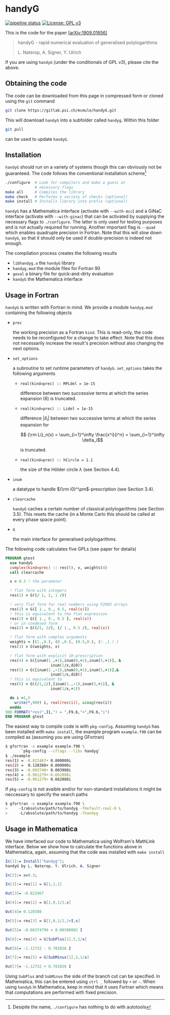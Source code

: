# handyG



[![pipeline status](https://gitlab.psi.ch/mcmule/handyG/badges/master/pipeline.svg)](https://gitlab.psi.ch/mcmule/handyG/commits/master)
[![License: GPL v3](https://img.shields.io/badge/License-GPLv3-blue.svg)](https://www.gnu.org/licenses/gpl-3.0)

This is the code for the paper [[arXiv:1909.01656]](https://arxiv.org/abs/1909.01656)
>  handyG - rapid numerical evaluation of generalised polylogarithms
>
>  L. Naterop, A. Signer, Y. Ulrich

If you are using `handyG` (under the conditionals of GPL v3), please cite the
above.


## Obtaining the code
The code can be downloaded from this page in compressed form or cloned
using the `git` command
```bash
git clone https://gitlab.psi.ch/mcmule/handyG.git
```
This will download `handyG` into a subfolder called `handyg`. Within
this folder
```bash
git pull
```
can be used to update `handyG`.

## Installation
`handyG` should run on a variety of systems though this can obviously
not be guaranteed. The code follows the conventional installation
scheme[^1]
```bash
./configure  # Look for compilers and make a guess at
             # necessary flags
make all     # Compiles the library
make check   # Performs a variety of checks (optional)
make install # Installs library into prefix (optional)
```

`handyG` has a Mathematica interface (activate with `--with-mcc`) and
a GiNaC interface (activate with `--with-ginac`) that can be activated
by supplying the necessary flags to `./configure`. The latter is only
used for testing purposes and is not actually required for running.
Another important flag is `--quad` which enables quadruple precision
in Fortran. Note that this will slow down `handyG`, so that it should
only be used if double-precision is indeed not enough.

The compilation process creates the following results

 * `libhandyg.a`  the `handyG` library
 * `handyg.mod`   the module files for Fortran 90
 * `geval`        a binary file for quick-and-dirty evaluation
 * `handyG`       the Mathematica interface


[^1]: Desipite the name, `./configure` has nothing to do with autotools

## Usage in Fortran
`handyG` is written with Fortran in mind. We provide a module
`handyg.mod` containing the following objects

* `prec`

    the working precision as a Fortran `kind`. This is read-only,
    the code needs to be reconfigured for a change to take effect.
    Note that this does not necessarily increase the result's
    precision without also changing the next options.

* `set_options`

    a subroutine to set runtime parameters of `handyG`. `set_options`
    takes the following arguments

   * `real(kind=prec) :: MPLdel = 1e-15`

      difference between two successive terms at which the series
      expansion (6) is truncated.

   * `real(kind=prec) :: Lidel = 1e-15`

      difference $`|\delta_i|`$ between two successive terms at which the
      series expansion for

      ```math
        {\rm Li}_n(x) = \sum_{i=1}^\infty  \frac{x^i}{i^n}
                      = \sum_{i=1}^\infty \delta_i
      ```
      is truncated.


   * `real(kind=prec) :: hCircle = 1.1`

      the size of the H&ouml;lder circle $`\lambda`$ (see Section
      4.4).

* `inum`

    a datatype to handle $`{\rm i0}^\pm`$-prescription (see Section
    3.4).

* `clearcache`

    `handyG` caches a certain number of classical polylogarithms (see
    Section 3.5). This resets the cache (in a Monte Carlo
    this should be called at every phase space point).

* `G`

    the main interface for generalised polylogarithms.

The following code calculates five GPLs (see paper for details)
```fortran
PROGRAM gtest
  use handyG
  complex(kind=prec) :: res(5), x, weights(4)
  call clearcache

  x = 0.3 ! the parameter

  ! flat form with integers
  res(1) = G((/ 1, 2, 1 /))

  ! very flat form for real numbers using F2003 arrays
  res(2) = G([ 1., 0., 0.5, real(x)])
  ! this is equivalent to the flat expression
  res(2) = G([ 1., 0., 0.5 ], real(x))
  ! or in condesed form
  res(2) = G((/1, 2/), (/ 1., 0.5 /), real(x))

  ! flat form with complex arguments
  weights = [(1.,0.), (0.,0.), (0.5,0.), (!.,1.) ]
  res(3) = G(weights, x)

  ! flat form with explicit i0-prescription
  res(4) = G([inum(1.,+1),inum(0,+1),inum(5,+1)], &
                    inum(1/x,di0))
  res(5) = G([inum(1.,-1),inum(0,+1),inum(5,+1)],&
                    inum(1/x,di0))
  ! this is equivalent to
  res(5) = G((/1,2/),[inum(1.,-1),inum(5,+1)], &
                    inum(1/x,+1))

  do i =1,5
    write(*,900) i, real(res(i)), aimag(res(i))
  enddo
900 FORMAT("res(",I1,") = ",F9.6,"+",F9.6,"i")
END PROGRAM gtest
```

The easiest way to compile code is with `pkg-config`. Assuming `handyG` has
been installed with `make install`, the example program `example.f90` can be
compiled as (assuming you are using GFortran)

```bash
$ gfortran -o example example.f90 \
       `pkg-config --cflags --libs handyg`
$ ./example
res(1) = -0.822467+ 0.000000i
res(2) =  0.128388+ 0.000000i
res(3) = -0.003748+ 0.003980i
res(4) = -0.961279+-0.662888i
res(5) = -0.961279+ 0.662888i
```
If `pkg-config` is not avaible and/or for non-standard installations it might
be neccessary to specify the search paths
```bash
$ gfortran -o example example.f90 \
>     -I/absolute/path/to/handyg -fdefault-real-8 \
>     -L/absolute/path/to/handyg -lhandyg
```

## Usage in Mathematica
We have interfaced our code to Mathematica using Wolfram's MathLink interface.
Below we show how to calculate the functions above in Mathematica, again,
assuming that the code was installed with `make install`
```mathematica
In[1]:= Install["handyg"];
handyG by L. Naterop, Y. Ulrich, A. Signer

In[2]:= x=0.3;

In[3]:= res[1] = G[1,2,1]

Out[3]= -0.822467

In[4]:= res[2] = G[1,0,1/2,x]

Out[4]= 0.128388

In[5]:= res[3] = G[1,0,1/2,1+I,x]

Out[5]= -0.00374796 + 0.00398002 I

In[6]:= res[4] = G[SubPlus[1],5,1/x]

Out[6]= -1.12732 - 0.701026 I

In[7]:= res[5] = G[SubMinus[1],5,1/x]

Out[7]= -1.12732 + 0.701026 I
```
Using `SubPlus` and `SubMinus` the side of the branch cut can be specified. In
Mathematica, this can be entered using `ctrl _` followed by `+` or `-`.  When
using `handyG` in Mathematica, keep in mind that it uses Fortran which means
that computations are performed with fixed precision.

